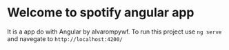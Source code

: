 <h1>Welcome to spotify angular app</h1>

It is a app do with Angular by alvarompywf.
To run this project use `ng serve` and navegate to `http://localhost:4200/`


